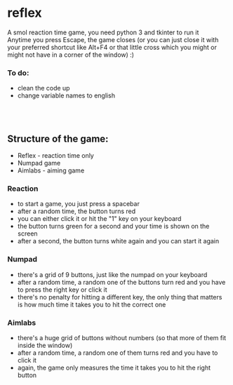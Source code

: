 # reflex
A smol reaction time game, you need python 3 and tkinter to run it
<br>
Anytime you press Escape, the game closes (or you can just close it with your preferred shortcut like Alt+F4 or that little cross which you might or might not have in a corner of the window) :)

### To do:
  - clean the code up
  - change variable names to english

<br>
<br>

## Structure of the game:
  - Reflex - reaction time only
  - Numpad game
  - Aimlabs - aiming game

### Reaction
  - to start a game, you just press a spacebar
  - after a random time, the button turns red
  - you can either click it or hit the "1" key on your keyboard
  - the button turns green for a second and your time is shown on the screen
  - after a second, the button turns white again and you can start it again

### Numpad
  - there's a grid of 9 buttons, just like the numpad on your keyboard
  - after a random time, a random one of the buttons turn red and you have to press the right key or click it
  - there's no penalty for hitting a different key, the only thing that matters is how much time it takes you to hit the correct one

### Aimlabs
  - there's a huge grid of buttons without numbers (so that more of them fit inside the window)
  - after a random time, a random one of them turns red and you have to click it
  - again, the game only measures the time it takes you to hit the right button
